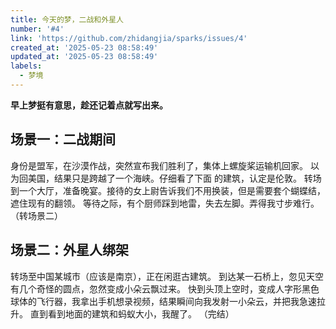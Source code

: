 ```yaml
---
title: 今天的梦，二战和外星人
number: '#4'
link: 'https://github.com/zhidangjia/sparks/issues/4'
created_at: '2025-05-23 08:58:49'
updated_at: '2025-05-23 08:58:49'
labels:
  - 梦境
---
```

**早上梦挺有意思，趁还记着点就写出来。**

## 场景一：二战期间
身份是盟军，在沙漠作战，突然宣布我们胜利了，集体上螺旋桨运输机回家。
以为回美国，结果只是跨越了一个海峡。仔细看了下面 的建筑，认定是伦敦。
转场到一个大厅，准备晚宴。接待的女上尉告诉我们不用换装，但是需要套个蝴蝶结，遮住现有的翻领。
等待之际，有个厨师踩到地雷，失去左脚。弄得我寸步难行。
（转场景二）

## 场景二：外星人绑架
转场至中国某城市（应该是南京），正在闲逛古建筑。
到达某一石桥上，忽见天空有几个奇怪的圆点，忽然变成小朵云飘过来。
快到头顶上空时，变成人字形黑色球体的飞行器，我拿出手机想录视频，结果瞬间向我发射一小朵云，并把我急速拉升。
直到看到地面的建筑和蚂蚁大小，我醒了。
（完结）
